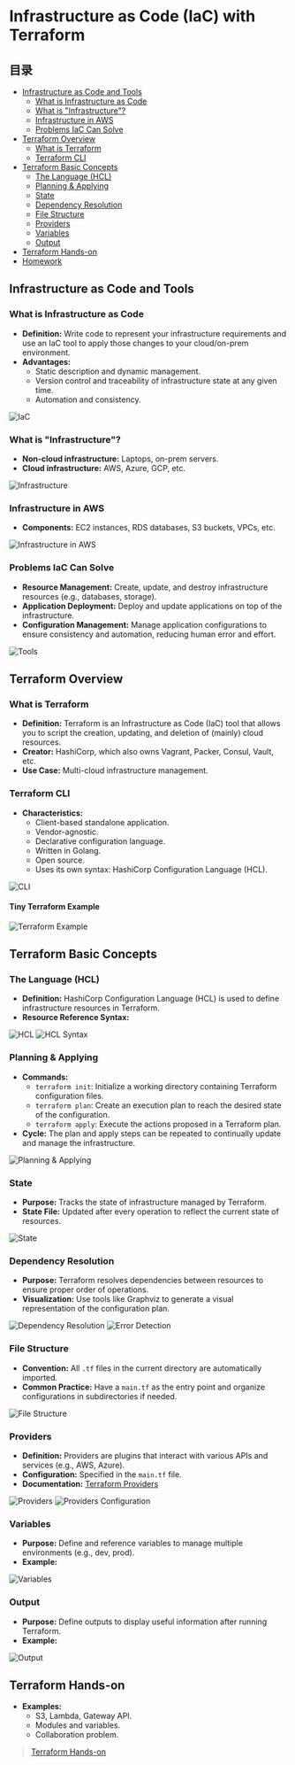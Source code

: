 # Infrastructure as Code (IaC) with Terraform

## 目录

- [Infrastructure as Code and Tools](#infrastructure-as-code-and-tools)
  - [What is Infrastructure as Code](#what-is-infrastructure-as-code)
  - [What is "Infrastructure"?](#what-is-infrastructure)
  - [Infrastructure in AWS](#infrastructure-in-aws)
  - [Problems IaC Can Solve](#problems-iac-can-solve)
- [Terraform Overview](#terraform-overview)
  - [What is Terraform](#what-is-terraform)
  - [Terraform CLI](#terraform-cli)
- [Terraform Basic Concepts](#terraform-basic-concepts)
  - [The Language (HCL)](#the-language-hcl)
  - [Planning & Applying](#planning-applying)
  - [State](#state)
  - [Dependency Resolution](#dependency-resolution)
  - [File Structure](#file-structure)
  - [Providers](#providers)
  - [Variables](#variables)
  - [Output](#output)
- [Terraform Hands-on](#terraform-hands-on)
- [Homework](#homework)

## Infrastructure as Code and Tools

### What is Infrastructure as Code

- **Definition:** Write code to represent your infrastructure requirements and use an IaC tool to apply those changes to your cloud/on-prem environment.
- **Advantages:**
  - Static description and dynamic management.
  - Version control and traceability of infrastructure state at any given time.
  - Automation and consistency.

![IaC](image/Terraform_1.png)

### What is "Infrastructure"?

- **Non-cloud infrastructure:** Laptops, on-prem servers.
- **Cloud infrastructure:** AWS, Azure, GCP, etc.

![Infrastructure](image/Terraform_2.png)

### Infrastructure in AWS

- **Components:** EC2 instances, RDS databases, S3 buckets, VPCs, etc.

![Infrastructure in AWS](image/Terraform_3.png)

### Problems IaC Can Solve

- **Resource Management:** Create, update, and destroy infrastructure resources (e.g., databases, storage).
- **Application Deployment:** Deploy and update applications on top of the infrastructure.
- **Configuration Management:** Manage application configurations to ensure consistency and automation, reducing human error and effort.

![Tools](image/Terraform_4.png)

## Terraform Overview

### What is Terraform

- **Definition:** Terraform is an Infrastructure as Code (IaC) tool that allows you to script the creation, updating, and deletion of (mainly) cloud resources.
- **Creator:** HashiCorp, which also owns Vagrant, Packer, Consul, Vault, etc.
- **Use Case:** Multi-cloud infrastructure management.

### Terraform CLI

- **Characteristics:**
  - Client-based standalone application.
  - Vendor-agnostic.
  - Declarative configuration language.
  - Written in Golang.
  - Open source.
  - Uses its own syntax: HashiCorp Configuration Language (HCL).

![CLI](image/Terraform_5.png)

#### Tiny Terraform Example

![Terraform Example](image/Terraform_6.png)

## Terraform Basic Concepts

### The Language (HCL)

- **Definition:** HashiCorp Configuration Language (HCL) is used to define infrastructure resources in Terraform.
- **Resource Reference Syntax:**

![HCL](image/Terraform_7.png)
![HCL Syntax](image/Terraform_8.png)

### Planning & Applying

- **Commands:**
  - `terraform init`: Initialize a working directory containing Terraform configuration files.
  - `terraform plan`: Create an execution plan to reach the desired state of the configuration.
  - `terraform apply`: Execute the actions proposed in a Terraform plan.
- **Cycle:** The plan and apply steps can be repeated to continually update and manage the infrastructure.

![Planning & Applying](image/Terraform_9.png)

### State

- **Purpose:** Tracks the state of infrastructure managed by Terraform.
- **State File:** Updated after every operation to reflect the current state of resources.

![State](image/Terraform_10.png)

### Dependency Resolution

- **Purpose:** Terraform resolves dependencies between resources to ensure proper order of operations.
- **Visualization:** Use tools like Graphviz to generate a visual representation of the configuration plan.

![Dependency Resolution](image/Terraform_11.png)
![Error Detection](image/Terraform_12.png)

### File Structure

- **Convention:** All `.tf` files in the current directory are automatically imported.
- **Common Practice:** Have a `main.tf` as the entry point and organize configurations in subdirectories if needed.

![File Structure](image/Terraform_13.png)

### Providers

- **Definition:** Providers are plugins that interact with various APIs and services (e.g., AWS, Azure).
- **Configuration:** Specified in the `main.tf` file.
- **Documentation:** [Terraform Providers](https://www.terraform.io/docs/providers/)

![Providers](image/Terraform_14.png)
![Providers Configuration](image/Terraform_15.png)

### Variables

- **Purpose:** Define and reference variables to manage multiple environments (e.g., dev, prod).
- **Example:**

![Variables](image/Terraform_16.png)

### Output

- **Purpose:** Define outputs to display useful information after running Terraform.
- **Example:**

![Output](image/Terraform_17.png)

## Terraform Hands-on

- **Examples:**
  - S3, Lambda, Gateway API.
  - Modules and variables.
  - Collaboration problem.

> [Terraform Hands-on](https://github.com/JiangRenDevOps/DevOpsLectureNotesV6/tree/master/WK6_Terraform/hands_on)

